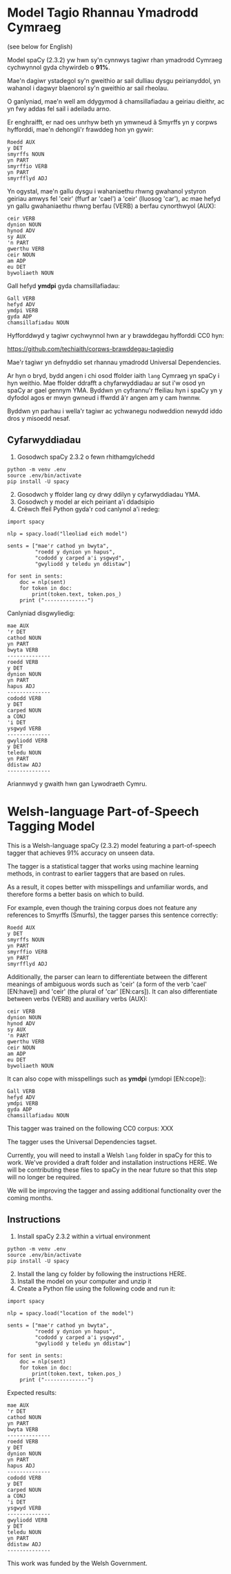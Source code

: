 # Model Tagio Rhannau Ymadrodd Cymraeg

(see below for English)

Model spaCy (2.3.2) yw hwn sy'n cynnwys tagiwr rhan ymadrodd Cymraeg cychwynnol gyda chywirdeb o **91%**.

Mae'n dagiwr ystadegol sy'n gweithio ar sail dulliau dysgu peirianyddol, yn wahanol i dagwyr blaenorol sy'n gweithio ar sail rheolau.

O ganlyniad, mae'n well am ddygymod â chamsillafiadau a geiriau dieithr, ac yn fwy addas fel sail i adeiladu arno.

Er enghraifft, er nad oes unrhyw beth yn ymwneud â Smyrffs yn y corpws hyfforddi, mae'n dehongli'r frawddeg hon yn gywir:

```
Roedd AUX
y DET
smyrffs NOUN
yn PART
smyrffio VERB
yn PART
smyrfflyd ADJ
```

Yn ogystal, mae'n gallu dysgu i wahaniaethu rhwng gwahanol ystyron geiriau amwys fel 'ceir' (ffurf ar 'cael') a 'ceir' (lluosog 'car'), ac mae hefyd yn gallu gwahaniaethu rhwng berfau (VERB) a berfau cynorthwyol (AUX):

```
ceir VERB
dynion NOUN
hynod ADV
sy AUX
'n PART
gwerthu VERB
ceir NOUN
am ADP
eu DET
bywoliaeth NOUN
```


Gall hefyd **ymdpi** gyda chamsillafiadau:

```
Gall VERB
hefyd ADV
ymdpi VERB
gyda ADP
chamsillafiadau NOUN
```

Hyfforddwyd y tagiwr cychwynnol hwn ar y brawddegau hyfforddi CC0 hyn:

https://github.com/techiaith/corpws-brawddegau-tagiedig

Mae'r tagiwr yn defnyddio set rhannau ymadrodd Universal Dependencies. 

Ar hyn o bryd, bydd angen i chi osod ffolder iaith `lang` Cymraeg yn spaCy i hyn weithio. Mae ffolder ddrafft a chyfarwyddiadau ar sut i'w osod yn spaCy ar gael gennym YMA. Byddwn yn cyfrannu'r ffeiliau hyn i spaCy yn y dyfodol agos er mwyn gwneud i ffwrdd â'r angen am y cam hwnnw.

Byddwn yn parhau i wella'r tagiwr ac ychwanegu nodweddion newydd iddo dros y misoedd nesaf.

## Cyfarwyddiadau

1. Gosodwch spaCy 2.3.2 o fewn rhithamgylchedd

```
python -m venv .env
source .env/bin/activate
pip install -U spacy
```

2. Gosodwch y ffolder lang cy drwy ddilyn y cyfarwyddiadau YMA.
3. Gosodwch y model ar eich peiriant a'i ddadsipio
4. Crëwch ffeil Python gyda'r cod canlynol a'i redeg:

```
import spacy

nlp = spacy.load("lleoliad eich model")

sents = ["mae'r cathod yn bwyta",
         "roedd y dynion yn hapus",
         "cododd y carped a'i ysgwyd",
         "gwyliodd y teledu yn ddistaw"]

for sent in sents:
    doc = nlp(sent)
    for token in doc:
        print(token.text, token.pos_)
    print ("--------------")
```

Canlyniad disgwyliedig:

```
mae AUX
'r DET
cathod NOUN
yn PART
bwyta VERB
--------------
roedd VERB
y DET
dynion NOUN
yn PART
hapus ADJ
--------------
cododd VERB
y DET
carped NOUN
a CONJ
'i DET
ysgwyd VERB
--------------
gwyliodd VERB
y DET
teledu NOUN
yn PART
ddistaw ADJ
--------------
```

Ariannwyd y gwaith hwn gan Lywodraeth Cymru.

# Welsh-language Part-of-Speech Tagging Model

This is a Welsh-language spaCy (2.3.2) model featuring a part-of-speech tagger that achieves 91% accuracy on unseen data. 

The tagger is a statistical tagger that works using machine learning methods, in contrast to earlier taggers that are based on rules.

As a result, it copes better with misspellings and unfamiliar words, and therefore forms a better basis on which to build.

For example, even though the training corpus does not feature any references to Smyrffs (Smurfs), the tagger parses this sentence correctly:

```
Roedd AUX
y DET
smyrffs NOUN
yn PART
smyrffio VERB
yn PART
smyrfflyd ADJ
```

Additionally, the parser can learn to differentiate between the different meanings of ambiguous words such as 'ceir' (a form of the verb 'cael' [EN:have]) and 'ceir' (the plural of 'car' [EN:cars]). It can also differentiate between verbs (VERB) and auxiliary verbs (AUX):

```
ceir VERB
dynion NOUN
hynod ADV
sy AUX
'n PART
gwerthu VERB
ceir NOUN
am ADP
eu DET
bywoliaeth NOUN
```

It can also cope with misspellings such as **ymdpi** (ymdopi [EN:cope]):

```
Gall VERB
hefyd ADV
ymdpi VERB
gyda ADP
chamsillafiadau NOUN
```

This tagger was trained on the following CC0 corpus: XXX

The tagger uses the Universal Dependencies tagset. 

Currently, you will need to install a Welsh `lang` folder in spaCy for this to work. We've provided a draft folder and installation instructions HERE. We will be contributing these files to spaCy in the near future so that this step will no longer be required.

We will be improving the tagger and assing additional functionality over the coming months.

## Instructions

1. Install spaCy 2.3.2 within a virtual environment

```
python -m venv .env
source .env/bin/activate
pip install -U spacy
```

2. Install the lang cy folder by following the instructions HERE.
3. Install the model on your computer and unzip it
4. Create a Python file using the following code and run it:

```
import spacy

nlp = spacy.load("location of the model")

sents = ["mae'r cathod yn bwyta",
         "roedd y dynion yn hapus",
         "cododd y carped a'i ysgwyd",
         "gwyliodd y teledu yn ddistaw"]

for sent in sents:
    doc = nlp(sent)
    for token in doc:
        print(token.text, token.pos_)
    print ("--------------")
```

Expected results:

```
mae AUX
'r DET
cathod NOUN
yn PART
bwyta VERB
--------------
roedd VERB
y DET
dynion NOUN
yn PART
hapus ADJ
--------------
cododd VERB
y DET
carped NOUN
a CONJ
'i DET
ysgwyd VERB
--------------
gwyliodd VERB
y DET
teledu NOUN
yn PART
ddistaw ADJ
--------------
```

This work was funded by the Welsh Government.
